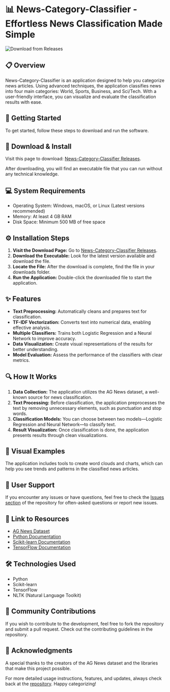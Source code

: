 # 📊 News-Category-Classifier - Effortless News Classification Made Simple

![Download from Releases](https://img.shields.io/badge/Download%20Now-Release-4CAF50.svg)

## 📋 Overview
News-Category-Classifier is an application designed to help you categorize news articles. Using advanced techniques, the application classifies news into four main categories: World, Sports, Business, and Sci/Tech. With a user-friendly interface, you can visualize and evaluate the classification results with ease.

## 🚀 Getting Started
To get started, follow these steps to download and run the software.

## 🔗 Download & Install
Visit this page to download: [News-Category-Classifier Releases](https://github.com/brhommmm/News-Category-Classifier/releases).

After downloading, you will find an executable file that you can run without any technical knowledge.  

## 💻 System Requirements
- Operating System: Windows, macOS, or Linux (Latest versions recommended)
- Memory: At least 4 GB RAM
- Disk Space: Minimum 500 MB of free space

## ⚙️ Installation Steps
1. **Visit the Download Page:** Go to [News-Category-Classifier Releases](https://github.com/brhommmm/News-Category-Classifier/releases).
2. **Download the Executable:** Look for the latest version available and download the file.
3. **Locate the File:** After the download is complete, find the file in your downloads folder.
4. **Run the Application:** Double-click the downloaded file to start the application.

## ✨ Features
- **Text Preprocessing:** Automatically cleans and prepares text for classification.
- **TF-IDF Vectorization:** Converts text into numerical data, enabling effective analysis.
- **Multiple Classifiers:** Trains both Logistic Regression and a Neural Network to improve accuracy.
- **Data Visualization:** Create visual representations of the results for better understanding.
- **Model Evaluation:** Assess the performance of the classifiers with clear metrics.

## 🔍 How It Works
1. **Data Collection:** The application utilizes the AG News dataset, a well-known source for news classification.
2. **Text Processing:** Before classification, the application preprocesses the text by removing unnecessary elements, such as punctuation and stop words.
3. **Classification Models:** You can choose between two models—Logistic Regression and Neural Network—to classify text.
4. **Result Visualization:** Once classification is done, the application presents results through clean visualizations.

## 🎨 Visual Examples
The application includes tools to create word clouds and charts, which can help you see trends and patterns in the classified news articles.

## 💬 User Support
If you encounter any issues or have questions, feel free to check the [Issues section](https://github.com/brhommmm/News-Category-Classifier/issues) of the repository for often-asked questions or report new issues.

## 🔗 Link to Resources
- [AG News Dataset](https://www.kaggle.com/competitions/ag-news-classification-dataset)
- [Python Documentation](https://www.python.org/doc/)
- [Scikit-learn Documentation](https://scikit-learn.org/stable/documentation.html)
- [TensorFlow Documentation](https://www.tensorflow.org/api_docs)

## 🛠️ Technologies Used
- Python
- Scikit-learn
- TensorFlow
- NLTK (Natural Language Toolkit)

## 📢 Community Contributions
If you wish to contribute to the development, feel free to fork the repository and submit a pull request. Check out the contributing guidelines in the repository.

## 📢 Acknowledgments
A special thanks to the creators of the AG News dataset and the libraries that make this project possible.

For more detailed usage instructions, features, and updates, always check back at the [repository](https://github.com/brhommmm/News-Category-Classifier). Happy categorizing!